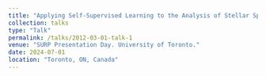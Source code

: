 ```yaml
---
title: "Applying Self-Supervised Learning to the Analysis of Stellar Spectra"
collection: talks
type: "Talk"
permalink: /talks/2012-03-01-talk-1
venue: "SURP Presentation Day. University of Toronto."
date: 2024-07-01
location: "Toronto, ON, Canada"
---
```



